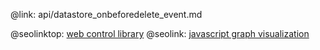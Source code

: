 @link: api/datastore_onbeforedelete_event.md

@seolinktop: [web control library](https://webix.com)
@seolink: [javascript graph visualization](https://webix.com/widget/charts/)